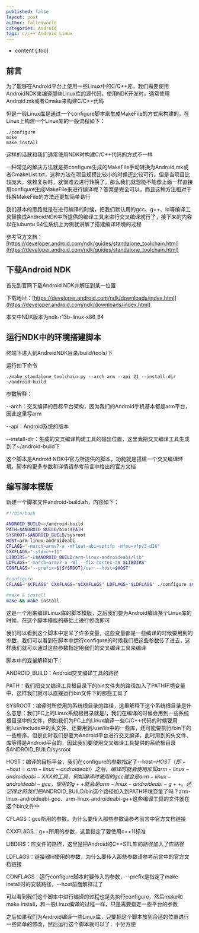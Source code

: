 ```yaml
---
published: false
layout: post
author: fallenworld
categories: Android
tags: c/c++ Android Linux
---
```


* content
{:toc}

## 前言

为了能够在Android平台上使用一些Linux中的C/C++库，我们需要使用AndroidNDK来编译那些Linux库的源代码，使用NDK开发时，通常使用Android.mk或者Cmake来构建C/C++代码

但是一般Linux库是通过一个configure脚本来生成MakeFile的方式来构建的，在Linux上构建一个Linux库的一般流程如下：

```
./configure
make
make install
```

这样的话就和我们通常使用NDK时构建C/C++代码的方式不一样

一种常见的解决方法就是把configure生成的MakeFile手动转换为Android.mk或者CmakeList.txt，这种方法在项目规模比较小的时候还比较可行。但是当项目比较庞大，依赖复杂时，就很难去进行转换了，那么我们就想能不能像上面一样直接用configure生成MakeFile来进行编译呢？答案是完全可以，而且这种方法相对于转换MakeFile的方法还更加简单易行

我们基本的思路就是在进行编译的时候，把我们默认用的gcc、g++、ld等编译工具替换成AndroidNDK中所提供的编译工具来进行交叉编译就行了，接下来的内容以在lubuntu 64位系统上为例就讲解了搭建编译环境的过程

参考官方文档：[https://developer.android.com/ndk/guides/standalone_toolchain.html](https://developer.android.com/ndk/guides/standalone_toolchain.html)


## 下载Android NDK

首先到官网下载Android NDK并解压到某一位置

下载地址：[https://developer.android.com/ndk/downloads/index.html](https://developer.android.com/ndk/downloads/index.html)

本文中NDK版本为ndk-r13b-linux-x86_64


## 运行NDK中的环境搭建脚本

终端下进入到AndroidNDK目录/build/tools/下

运行如下命令

```
./make_standalone_toolchain.py --arch arm --api 21 --install-dir ~/android-build
```

参数解释：

--arch：交叉编译的目标平台架构，因为我们的Android手机基本都是arm平台，因此这里写arm

--api：Android系统的版本

--install-dir：生成的交叉编译构建工具的输出位置，这里我把交叉编译工具生成到了~/android-build下

这个脚本是Android NDK中官方所提供的脚本，功能就是搭建一个交叉编译环境，脚本的更多参数和详情请参考前言中给出的官方文档


## 编写脚本模版

新建一个脚本文件android-build.sh，内容如下：
```bash
#!/bin/bash

ANDROID_BUILD=~/android-build
PATH=$ANDROID_BUILD/bin:$PATH
SYSROOT=$ANDROID_BUILD/sysroot
HOST=arm-linux-androideabi
CFLAGS="-march=armv7-a -mfloat-abi=softfp -mfpu=vfpv3-d16"
CXXFLAGS="-std=c++11"
LIBDIRS="-L$ANDROID_BUILD/arm-linux-androideabi/lib"
LDFLAGS="-march=armv7-a -Wl,--fix-cortex-a8 $LIBDIRS"
CONFLAGS="--prefix=${SYSROOT}/usr --host=$HOST"

#configure
CFLAGS="$CFLAGS" CXXFLAGS="$CXXFLAGS" LDFLAGS="$LDFLAGS" ./configure $CONFLAGS &&

#make & install
make && make install
```

这是一个用来编译Linux库的脚本模版，之后我们要为Android编译某个Linux库的时候，在这个脚本模版的基础上进行修改即可

我们可以看到这个脚本中定义了许多变量，这些变量都是一些编译的时候要用到的参数，我们可以看到在脚本中运行configure的时候我们把这些参数传了进去，这样我们就可以通过这些参数指定用我们的交叉编译工具来编译

脚本中的变量解释如下：

ANDROID_BUILD：Android交叉编译工具的路径

PATH：我们把交叉编译工具根目录下的bin文件夹的路径加入了PATH环境变量中，这样我们就可以直接运行bin文件下的那些工具了

SYSROOT：编译时所使用的系统根目录的路径，这里解释下这个系统根目录是什么意思：我们PC上的Linux系统根目录就是/，我们在编译的时候会用到一些系统根目录中的文件，例如我们为PC上的Linux编译一些C/C++代码的时候要用到/usr/include中的头文件，还要用到/usr/lib中的一些库，还可能要执行/bin下的一些程序。但是此时我们是要为Android平台进行交叉编译，此时用到的头文件、库等得是Android平台的，因此我们要使用交叉编译工具提供的系统根目录$ANDROID_BUILD/sysroot

HOST：编译的目标平台，我们在configure的参数指定了--host=$HOST（即--host=arm-linux-androideabi）之后，编译时就会使用形如arm-linux-androideabi-XXX的工具，例如编译时使用的gcc就会是arm-linux-androideabi-gcc，使用的g++就会是arm-linux-androideabi-g++。还记得之前我们把$ANDROID_BUILD/bin这个路径加入到PATH环境变量了吗？arm-linux-androideabi-gcc、arm-linux-androideabi-g++这些编译工具的文件就在这个bin文件中

CFLAGS：gcc所用的参数，为什么要传入那些参数请参考前言中官方文档链接

CXXFLAGS：g++所用的参数，这里指定了要使用c++11标准

LIBDIRS：库文件的路径，这里是把Android的C++STL库的路径加入了库路径

LDFLAGS：链接器ld使用的参数，为什么要传入那些参数请参考前言中的官方文档链接

CONFLAGS：运行configure脚本时要传入的参数，--prefix是指定了make install时的安装路径，--host前面解释过了

可以看到我们这个脚本中进行编译的过程也是先执行configure，然后make和make install，和一般Linux编译的过程一样，只是需要指定一些平台的参数

之后如果我们为Android编译一些Linux库，只要把这个脚本放到合适的位置进行一些简单的修改，然后运行这个脚本就可以了，十分方便
